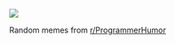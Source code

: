 ![](https://preview.redd.it/knou0npmpmff1.png?width=640&crop=smart&auto=webp&s=e5fc7dadb426d9d9fdbc82f7d0f049ae9e9da9ea)

 Random memes from [r/ProgrammerHumor](https://www.reddit.com/r/ProgrammerHumor/)
